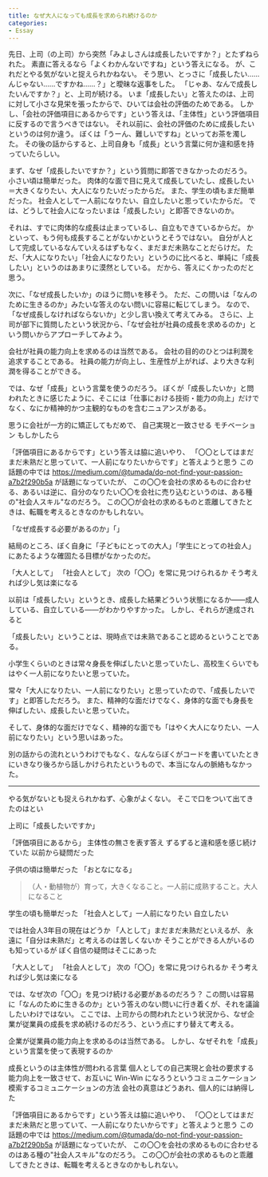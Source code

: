 ```yaml
---
title: なぜ大人になっても成長を求められ続けるのか
categories:
- Essay
---
```


先日、上司（の上司）から突然「みよしさんは成長したいですか？」とたずねられた。
素直に答えるなら「よくわかんないですね」という答えになる。
が、これだとやる気がないと捉えられかねない。
そう思い、とっさに「成長したい……んじゃない……ですかね……？」と曖昧な返事をした。
「じゃあ、なんで成長したいんですか？」と、上司が続ける。
いま「成長したい」と答えたのは、上司に対して小さな見栄を張ったからで、ひいては会社の評価のためである。
しかし、「会社の評価項目にあるからです」という答えは、「主体性」という評価項目に反するので言うべきではない。
それ以前に、会社の評価のために成長したいというのは何か違う。
ぼくは「うーん、難しいですね」といってお茶を濁した。
その後の話からすると、上司自身も「成長」という言葉に何か違和感を持っていたらしい。

まず、なぜ「成長したいですか？」という質問に即答できなかったのだろう。
小さい頃は簡単だった。
肉体的な面で目に見えて成長していたし、成長したい＝大きくなりたい、大人になりたいだったからだ。
また、学生の頃もまだ簡単だった。
社会人として一人前になりたい、自立したいと思っていたからだ。
では、どうして社会人になったいまは「成長したい」と即答できないのか。

それは、すでに肉体的な成長は止まっているし、自立もできているからだ。
かといって、もう何も成長することがないかというとそうではない。
自分が人として完成しているなんていえるはずもなく、まだまだ未熟なことだらけだ。
ただ、「大人になりたい」「社会人になりたい」というのに比べると、単純に「成長したい」というのはあまりに漠然としている。
だから、答えにくかったのだと思う。

<!-- では、「子どもにとっての大人」「学生にとっての社会人」にあたるものがいまの自分にはないだろうか。
さっきは「人として完成している」なんてたどり着きようのない目標を掲げたが、これを数年後に達成できそうな目標に細分化できないか。
成長し続けるとは、結局のところ、なりたい自分の発見と達成とを繰り返していくことなのかもしれない。
そう考えると、「成長したいか」という質問に答えるのが少し楽になる。 -->

次に、「なぜ成長したいか」のほうに問いを移そう。
ただ、この問いは「なんのために生きるのか」みたいな答えのない問いに容易に転じてしまう。
なので、「なぜ成長しなければならないか」と少し言い換えて考えてみる。
さらに、上司が部下に質問したという状況から、「なぜ会社が社員の成長を求めるのか」という問いからアプローチしてみよう。

会社が社員の能力向上を求めるのは当然である。
会社の目的のひとつは利潤を追求することである。
社員の能力が向上し、生産性が上がれば、より大きな利潤を得ることができる。

では、なぜ「成長」という言葉を使うのだろう。
ぼくが「成長したいか」と問われたときに感じたように、そこには「仕事における技術・能力の向上」だけでなく、なにか精神的かつ主観的なものを含むニュアンスがある。

思うに会社が一方的に矯正してもだめで、
自己実現と一致させる
モチベーション
もしかしたら

「評価項目にあるからです」という答えは脇に追いやり、
「〇〇としてはまだまだ未熟だと思っていて、一人前になりたいからです」と答えようと思う
この話題の中では https://medium.com/@tumada/do-not-find-your-passion-a7b2f290b5a が話題になっていたが、
この〇〇を会社の求めるものに合わせる、あるいは逆に、自分のなりたい〇〇を会社に売り込むというのは、ある種の"社会人スキル"なのだろう。
この〇〇が会社の求めるものと乖離してきたときは、転職を考えるときなのかもしれない。




「なぜ成長する必要があるのか」「」



結局のところ、ぼく自身に「子どもにとっての大人」「学生にとっての社会人」にあたるような確固たる目標がなかったのだ。


「大人として」
「社会人として」
次の「〇〇」を常に見つけられるか
そう考えれば少し気は楽になる

以前は「成長したい」というとき、成長した結果どういう状態になるか――成人している、自立している――がわかりやすかった。
しかし、それらが達成されると


「成長したい」ということは、現時点では未熟であること認めるということである。



小学生くらいのときは常々身長を伸ばしたいと思っていたし、高校生くらいでもはやく一人前になりたいと思っていた。

常々「大人になりたい、一人前になりたい」と思っていたので、「成長したいです」と即答しただろう。
また、精神的な面だけでなく、身体的な面でも身長を伸ばしたい、成長したいと思っていた。



そして、身体的な面だけでなく、精神的な面でも「はやく大人になりたい、一人前になりたい」という思いはあった。

別の話からの流れというわけでもなく、なんならぼくがコードを書いていたときにいきなり後ろから話しかけられたというもので、本当になんの脈絡もなかった。

---


やる気がないとも捉えられかねず、心象がよくない。
そこで口をついて出てきたのはとい

上司に「成長したいですか」

「評価項目にあるから」
主体性の無さを表す答え
ずるずると違和感を感じ続けていた
以前から疑問だった

子供の頃は簡単だった
「おとなになる」
> （人・動植物が）育って，大きくなること。一人前に成熟すること。大人になること

学生の頃も簡単だった
「社会人として」一人前になりたい
自立したい

では社会人3年目の現在はどうか
「人として」まだまだ未熟だといえるが、
永遠に「自分は未熟だ」と考えるのは苦しくないか
そうことができる人がいるのも知っているが
ぼく自信の疑問はそこにあった

「大人として」
「社会人として」
次の「〇〇」を常に見つけられるか
そう考えれば少し気は楽になる

では、なぜ次の「〇〇」を見つけ続ける必要があるのだろう？
この問いは容易に「なんのために生きるのか」という答えのない問いに行き着くが、それを議論したいわけではない。
ここでは、上司からの問われたという状況から、なぜ企業が従業員の成長を求め続けるのだろう、という点にすり替えて考える。

企業が従業員の能力向上を求めるのは当然である。
しかし、なぜそれを「成長」という言葉を使って表現するのか

成長というのは主体性が問われる言葉
個人としての自己実現と会社の要求する能力向上を一致させて、お互いに Win-Win になろうというコミュニケーション
模索するコミュニケーションの方法
会社の真意はどうあれ、個人的には納得した

「評価項目にあるからです」という答えは脇に追いやり、
「〇〇としてはまだまだ未熟だと思っていて、一人前になりたいからです」と答えようと思う
この話題の中では https://medium.com/@tumada/do-not-find-your-passion-a7b2f290b5a が話題になっていたが、
この〇〇を会社の求めるものに合わせるのはある種の"社会人スキル"なのだろう。
この〇〇が会社の求めるものと乖離してきたときは、転職を考えるときなのかもしれない。
